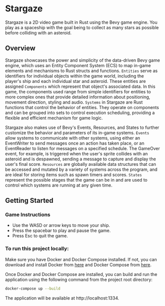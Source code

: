# Stargaze

Stargaze is a 2D video game built in Rust using the Bevy game engine. You play as a spaceship with the goal being to collect as many stars as possible before colliding with an asteroid.

## Overview

Stargaze showcases the power and simplicity of the data-driven Bevy game engine, which uses an Entity Component System (ECS) to map in-game elements and mechanisms to Rust structs and functions. `Entities` serve as identifiers for individual objects within the game world, including the player's ship and each individual star and asteroid. These entities are assigned `Components` which represent that object's associated data. In this game, the components used range from simple identifiers for entities to more complex ones that provide detailed information about positioning, movement direction, styling and audio. `Systems` in Stargaze are Rust functions that control the behavior of entities. They operate on components and can be grouped into sets to control execution scheduling, providing a flexible and efficient mechanism for game logic.

Stargaze also makes use of Bevy's Events, Resources, and States to further customize the behavior and parameters of its in-game systems. `Events` allow systems to communicate with other systems, using either an EventWriter to send messages once an action has taken place, or an EventReader to listen for messages on a specified schedule. The GameOver event, for example, is triggered when the user's sprite collides with an asteroid and is despawned, sending a message to capture and display the user's final score. `Resources` are globally available data structures that can be accessed and mutated by a variety of systems across the program, and are ideal for storing items such as spawn timers and scores. `States` represent the possible stages that the game can be in and are used to control which systems are running at any given time.



## Getting Started

### Game Instructions

* Use the WASD or arrow keys to move your ship.
* Press the spacebar to play and pause the game.
* Press Esc to quit the game.

### To run this project locally:

Make sure you have Docker and Docker Compose installed. If not, you can download and install Docker from [here](https://docs.docker.com/get-docker/) and Docker Compose from [here](https://docs.docker.com/compose/install/).

Once Docker and Docker Compose are installed, you can build and run the application using the following command from the project root directory:

```zsh
docker-compose up --build
``` 

The application will be available at http://localhost:1334.

